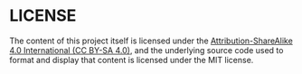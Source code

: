 # LICENSE

The content of this project itself is licensed under the [Attribution-ShareAlike 4.0 International (CC BY-SA 4.0)](https://creativecommons.org/licenses/by-sa/4.0/), and the underlying source code used to format and display that content is licensed under the MIT license.
